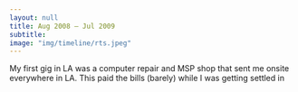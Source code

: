 ```yaml
---
layout: null
title: Aug 2008 – Jul 2009
subtitle:
image: "img/timeline/rts.jpeg"
---
```

My first gig in LA was a computer repair and MSP shop that sent me onsite everywhere in LA. This paid the bills (barely) while I was getting settled in